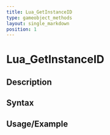 ```yaml
---
title: Lua_GetInstanceID
type: gameobject_methods
layout: single_markdown
position: 1
---
```


# Lua_GetInstanceID

## Description

## Syntax

## Usage/Example


